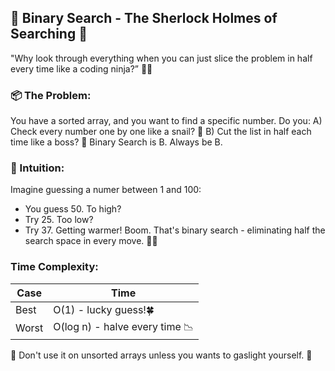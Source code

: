 ## 🔎 Binary Search - The Sherlock Holmes of Searching 🔎
"Why look through everything when you can just slice the problem in half every time like a coding ninja?” 🥷💡

### 📦 The Problem: 
You have a sorted array, and you want to find a specific number. Do you:
A) Check every number one by one like a snail? 🐌
B) Cut the list in half each time like a boss? 💼
Binary Search is B. Always be B.

### 🧠 Intuition:
Imagine guessing a numer between 1 and 100:
- You guess 50. To high?
- Try 25. Too low?
- Try 37. Getting warmer!
Boom. That's binary search - eliminating half the search space in every move. 🧊🔪

### Time Complexity:
| Case | Time |
| ---- | ---- |
| Best | O(1) - lucky guess!🍀 |
| Worst | O(log n) - halve every time 📉 |
🚫 Don't use it on unsorted arrays unless you wants to gaslight yourself. 🤯
